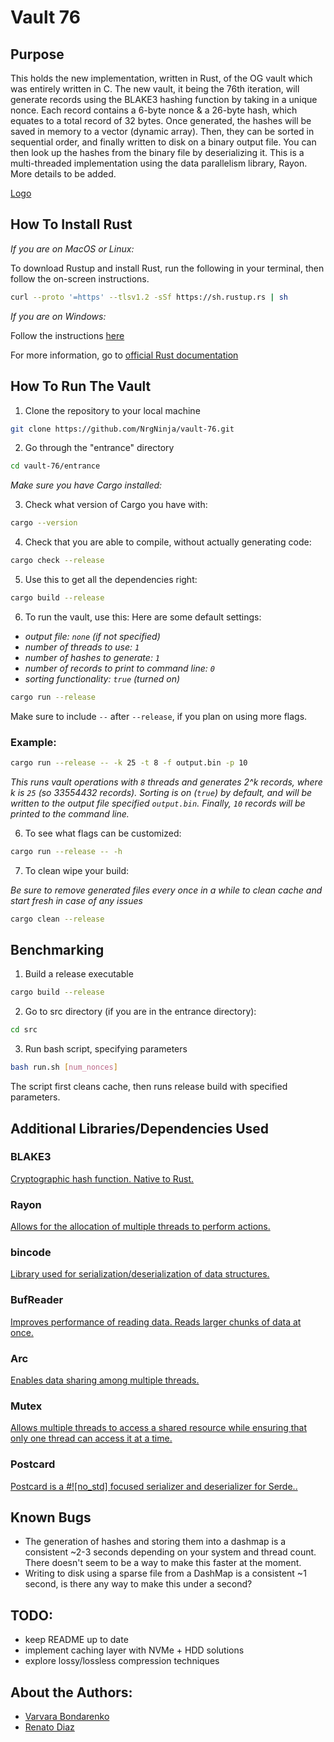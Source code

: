 # Vault 76
## Purpose

This holds the new implementation, written in Rust, of the OG vault which was entirely written in C. The new vault, it being the 76th iteration, will generate records using the BLAKE3 hashing function by taking in a unique nonce. Each record contains a 6-byte nonce & a 26-byte hash, which equates to a total record of 32 bytes. Once generated, the hashes will be saved in memory to a vector (dynamic array). Then, they can be sorted in sequential order, and finally written to disk on a binary output file. You can then look up the hashes from the binary file by deserializing it. This is a multi-threaded implementation using the data parallelism library, Rayon. More details to be added.

[Logo](https://drive.google.com/file/d/13utk5G9_SNyEJShodPVpur2Xc5J6A6EU/view?usp=sharing)

## How To Install Rust
*If you are on MacOS or Linux:*

To download Rustup and install Rust, run the following in your terminal, then follow the on-screen instructions.

```bash
curl --proto '=https' --tlsv1.2 -sSf https://sh.rustup.rs | sh
```

*If you are on Windows:*

Follow the instructions [here](https://www.rust-lang.org/tools/install)

For more information, go to [official Rust documentation](https://doc.rust-lang.org/book/ch01-01-installation.html)

## How To Run The Vault
1. Clone the repository to your local machine
```bash
git clone https://github.com/NrgNinja/vault-76.git
```
2. Go through the "entrance" directory
```bash
cd vault-76/entrance
```
*Make sure you have Cargo installed:*

3. Check what version of Cargo you have with:
```bash
cargo --version
```

4. Check that you are able to compile, without actually generating code:
```bash
cargo check --release
```

5. Use this to get all the dependencies right:
```bash
cargo build --release
```
6. To run the vault, use this:
Here are some default settings:
* *output file: `none` (if not specified)*
* *number of threads to use: `1`*
* *number of hashes to generate: `1`* 
* *number of records to print to command line: `0`*
* *sorting functionality: `true` (turned on)*
```bash
cargo run --release
```
Make sure to include `--` after `--release`, if you plan on using more flags.

### Example:
```bash
cargo run --release -- -k 25 -t 8 -f output.bin -p 10
```
*This runs vault operations with `8` threads and generates 2^k records, where k is `25` (so 33554432  records). Sorting is on (`true`) by default, and will be written to the output file specified `output.bin`. Finally, `10` records will be printed to the command line.*

6. To see what flags can be customized:
```bash
cargo run --release -- -h
```

7. To clean wipe your build:

*Be sure to remove generated files every once in a while to clean cache and start fresh in case of any issues*
```bash
cargo clean --release
```

## Benchmarking
1. Build a release executable
```bash
cargo build --release
```
2. Go to src directory (if you are in the entrance directory):
```bash
cd src
```
3. Run bash script, specifying parameters
```bash
bash run.sh [num_nonces]
```
The script first cleans cache, then runs release build with specified parameters. 


## Additional Libraries/Dependencies Used 
### BLAKE3
[Cryptographic hash function. Native to Rust.](https://github.com/BLAKE3-team/BLAKE3) 

### Rayon
[Allows for the allocation of multiple threads to perform actions.](https://github.com/rayon-rs/rayon)

### bincode
[Library used for serialization/deserialization of data structures.](https://github.com/bincode-org/bincode)

### BufReader
[Improves performance of reading data. Reads larger chunks of data at once.](https://doc.rust-lang.org/std/io/struct.BufReader.html) 

### Arc
[Enables data sharing among multiple threads.](https://doc.rust-lang.org/std/sync/struct.Arc.html)

### Mutex
[Allows multiple threads to access a shared resource while ensuring that only one thread can access it at a time.](https://doc.rust-lang.org/std/sync/struct.Mutex.html)

### Postcard
[Postcard is a #![no_std] focused serializer and deserializer for Serde..](https://docs.rs/postcard/latest/postcard/)

## Known Bugs
* The generation of hashes and storing them into a dashmap is a consistent ~2-3 seconds depending on your system and thread count. There doesn't seem to be a way to make this faster at the moment.
* Writing to disk using a sparse file from a DashMap is a consistent ~1 second, is there any way to make this under a second?

## TODO:
* keep README up to date 
* implement caching layer with NVMe + HDD solutions
* explore lossy/lossless compression techniques

## About the Authors:
* [Varvara Bondarenko](varvara.bondarenko14@gmail.com) 
* [Renato Diaz](https://www.linkedin.com/in/renato-diaz/)

